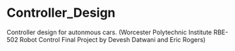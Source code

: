 # Controller_Design
Controller design for autonmous cars. (Worcester Polytechnic Institute RBE-502 Robot Control Final Project by Devesh Datwani and Eric Rogers)   
